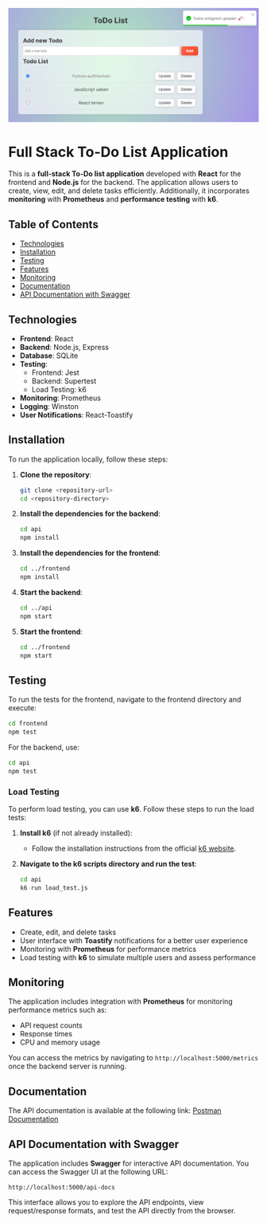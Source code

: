 

![](./Bilder/Bild.png)

# Full Stack To-Do List Application

This is a **full-stack To-Do list application** developed with **React** for the frontend and **Node.js** for the backend. The application allows users to create, view, edit, and delete tasks efficiently. Additionally, it incorporates **monitoring** with **Prometheus** and **performance testing** with **k6**.

## Table of Contents

- [Technologies](#technologies)
- [Installation](#installation)
- [Testing](#testing)
- [Features](#features)
- [Monitoring](#monitoring)
- [Documentation](#documentation)
- [API Documentation with Swagger](#api-documentation-with-swagger)

## Technologies

- **Frontend**: React
- **Backend**: Node.js, Express
- **Database**: SQLite
- **Testing**:
  - Frontend: Jest
  - Backend: Supertest
  - Load Testing: k6
- **Monitoring**: Prometheus
- **Logging**: Winston
- **User Notifications**: React-Toastify

## Installation

To run the application locally, follow these steps:

1. **Clone the repository**:
   ```bash
   git clone <repository-url>
   cd <repository-directory>
   ```

2. **Install the dependencies for the backend**:
   ```bash
   cd api
   npm install
   ```

3. **Install the dependencies for the frontend**:
   ```bash
   cd ../frontend
   npm install
   ```

4. **Start the backend**:
   ```bash
   cd ../api
   npm start
   ```

5. **Start the frontend**:
   ```bash
   cd ../frontend
   npm start
   ```

## Testing

To run the tests for the frontend, navigate to the frontend directory and execute:
```bash
cd frontend
npm test
```

For the backend, use:
```bash
cd api
npm test
```

### Load Testing

To perform load testing, you can use **k6**. Follow these steps to run the load tests:

1. **Install k6** (if not already installed):
   - Follow the installation instructions from the official [k6 website](https://k6.io/docs/getting-started/installation).

2. **Navigate to the k6 scripts directory and run the test**:
   ```bash
   cd api
   k6 run load_test.js
   ```

## Features

- Create, edit, and delete tasks
- User interface with **Toastify** notifications for a better user experience
- Monitoring with **Prometheus** for performance metrics
- Load testing with **k6** to simulate multiple users and assess performance

## Monitoring

The application includes integration with **Prometheus** for monitoring performance metrics such as:

- API request counts
- Response times
- CPU and memory usage

You can access the metrics by navigating to `http://localhost:5000/metrics` once the backend server is running.

## Documentation

The API documentation is available at the following link: [Postman Documentation](https://documenter.getpostman.com/view/37301523/2sAXxLAZSH#99c3348e-1193-45d2-9e26-11766653c5c9)

## API Documentation with Swagger

The application includes **Swagger** for interactive API documentation. You can access the Swagger UI at the following URL:

```
http://localhost:5000/api-docs
```

This interface allows you to explore the API endpoints, view request/response formats, and test the API directly from the browser.

